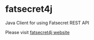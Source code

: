 # fatsecret4j
Java Client for using Fatsecret REST API

Please visit [fatsecret4j website](http://fatsecret4j.com)
